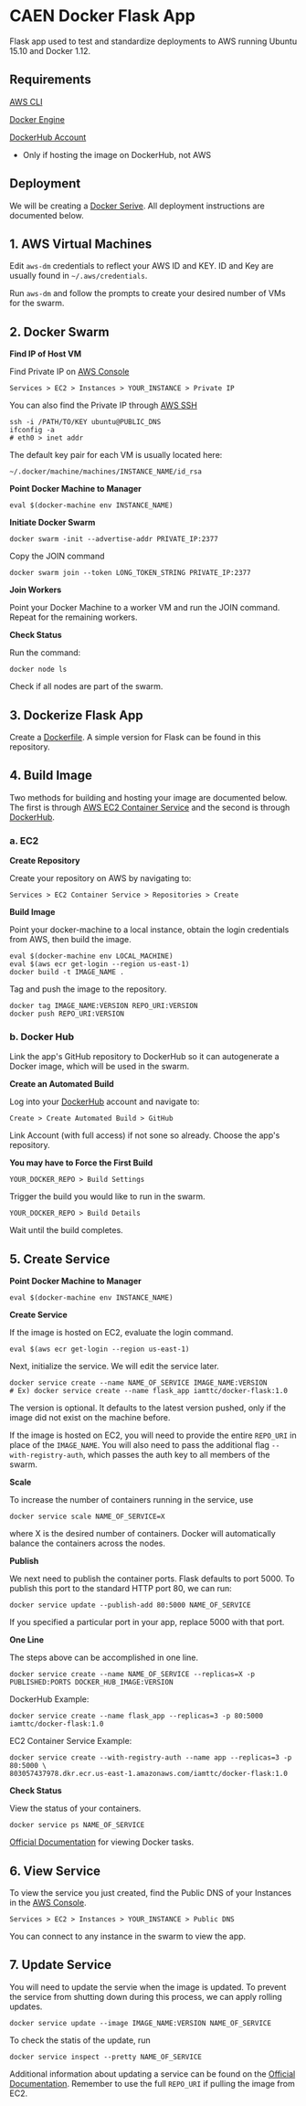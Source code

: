 # CAEN Docker Flask App

Flask app used to test and standardize deployments to AWS running Ubuntu 15.10 and Docker 1.12.

## Requirements

[AWS CLI](https://aws.amazon.com/cli/)

[Docker Engine](https://docs.docker.com/engine/installation/)

[DockerHub Account](https://hub.docker.com/)
* Only if hosting the image on DockerHub, not AWS


## Deployment

We will be creating a [Docker Serive](https://docs.docker.com/engine/reference/commandline/service_create/). 
All deployment instructions are documented below.


## 1. AWS Virtual Machines

Edit `aws-dm` credentials to reflect your AWS ID and KEY. 
ID and Key are usually found in `~/.aws/credentials`. 

Run `aws-dm` and follow the prompts to create your desired number of VMs for the swarm.


## 2. Docker Swarm

__Find IP of Host VM__


Find Private IP on [AWS Console](https://michigan-engineering.signin.aws.amazon.com/console)

```
Services > EC2 > Instances > YOUR_INSTANCE > Private IP
```
You can also find the Private IP through 
[AWS SSH](http://docs.aws.amazon.com/AWSEC2/latest/UserGuide/AccessingInstancesLinux.html)

```
ssh -i /PATH/TO/KEY ubuntu@PUBLIC_DNS
ifconfig -a
# eth0 > inet addr
```

The default key pair for each VM is usually located here:
```
~/.docker/machine/machines/INSTANCE_NAME/id_rsa
```

__Point Docker Machine to Manager__

```
eval $(docker-machine env INSTANCE_NAME)
```

__Initiate Docker Swarm__

```
docker swarm -init --advertise-addr PRIVATE_IP:2377
```
Copy the JOIN command

```
docker swarm join --token LONG_TOKEN_STRING PRIVATE_IP:2377
```

__Join Workers__

Point your Docker Machine to a worker VM and run the JOIN command. Repeat for the remaining workers.

__Check Status__

Run the command:
```
docker node ls
```
Check if all nodes are part of the swarm.


## 3. Dockerize Flask App

Create a [Dockerfile](https://docs.docker.com/engine/reference/builder/). A simple version for Flask can be found in this repository.


## 4. Build Image

Two methods for building and hosting your image are documented below. The first is through [AWS EC2 Container Service](https://aws.amazon.com/ecs/) and the second is through [DockerHub](https://hub.docker.com/).


### a. EC2

__Create Repository__

Create your repository on AWS by navigating to:
```
Services > EC2 Container Service > Repositories > Create
```

__Build Image__

Point your docker-machine to a local instance, obtain the login credentials from AWS, then build the image.
```
eval $(docker-machine env LOCAL_MACHINE)
eval $(aws ecr get-login --region us-east-1)
docker build -t IMAGE_NAME .
```
Tag and push the image to the repository.
```
docker tag IMAGE_NAME:VERSION REPO_URI:VERSION
docker push REPO_URI:VERSION
```


### b. Docker Hub

Link the app's GitHub repository to DockerHub so it can autogenerate
a Docker image, which will be used in the swarm.

__Create an Automated Build__

Log into your [DockerHub](https://hub.docker.com/) account and navigate to:

```
Create > Create Automated Build > GitHub
```
Link Account (with full access) if not sone so already.
Choose the app's repository.

__You may have to Force the First Build__

```
YOUR_DOCKER_REPO > Build Settings
```
Trigger the build you would like to run in the swarm.
```
YOUR_DOCKER_REPO > Build Details
```
Wait until the build completes.


## 5. Create Service

__Point Docker Machine to Manager__

```
eval $(docker-machine env INSTANCE_NAME)
```

__Create Service__

If the image is hosted on EC2, evaluate the login command.
```
eval $(aws ecr get-login --region us-east-1)
```
Next, initialize the service. We will edit the service later.
```
docker service create --name NAME_OF_SERVICE IMAGE_NAME:VERSION
# Ex) docker service create --name flask_app iamttc/docker-flask:1.0
```
The version is optional. It defaults to the latest version pushed, only if the image 
did not exist on the machine before.

If the image is hosted on EC2, you will need to provide the entire `REPO_URI` in place 
of the `IMAGE_NAME`. You will also need to pass the additional flag `--with-registry-auth`, 
which passes the auth key to all members of the swarm.

__Scale__

To increase the number of containers running in the service, use
```
docker service scale NAME_OF_SERVICE=X
```
where X is the desired number of containers. Docker will automatically balance the containers across the nodes.

__Publish__

We next need to publish the container ports. Flask defaults to port 5000.
To publish this port to the standard HTTP port 80, we can run:
```
docker service update --publish-add 80:5000 NAME_OF_SERVICE
```
If you specified a particular port in your app, replace 5000 with that port.

__One Line__

The steps above can be accomplished in one line.
```
docker service create --name NAME_OF_SERVICE --replicas=X -p PUBLISHED:PORTS DOCKER_HUB_IMAGE:VERSION
```
DockerHub Example:
```
docker service create --name flask_app --replicas=3 -p 80:5000 iamttc/docker-flask:1.0
```
EC2 Container Service Example:
```
docker service create --with-registry-auth --name app --replicas=3 -p 80:5000 \
803057437978.dkr.ecr.us-east-1.amazonaws.com/iamttc/docker-flask:1.0
```

__Check Status__

View the status of your containers.
```
docker service ps NAME_OF_SERVICE
```
[Official Documentation](https://docs.docker.com/engine/reference/commandline/service_ps/) 
for viewing Docker tasks.


## 6. View Service

To view the service you just created, find the Public DNS of your Instances in the 
[AWS Console](https://michigan-engineering.signin.aws.amazon.com/console).
```
Services > EC2 > Instances > YOUR_INSTANCE > Public DNS
```
You can connect to any instance in the swarm to view the app.


## 7. Update Service

You will need to update the servie when the image is updated. 
To prevent the service from shutting down during this process, we can apply rolling updates.
```
docker service update --image IMAGE_NAME:VERSION NAME_OF_SERVICE 
```
To check the statis of the update, run
```
docker service inspect --pretty NAME_OF_SERVICE
```
Additional information about updating a service can be found on the 
[Official Documentation](https://docs.docker.com/engine/swarm/swarm-tutorial/rolling-update/). 
Remember to use the full `REPO_URI` if pulling the image from EC2.

